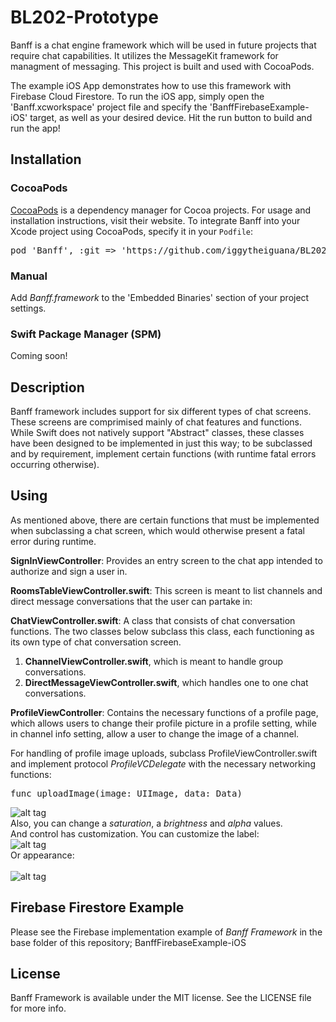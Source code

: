 # BL202-Prototype
Banff is a chat engine framework which will be used in future projects that require chat capabilities. It utilizes the MessageKit framework for managment of messaging. This project is built and used with CocoaPods. 

The example iOS App demonstrates how to use this framework with Firebase Cloud Firestore. To run the iOS app, simply open the 'Banff.xcworkspace' project file and specify the 'BanffFirebaseExample-iOS' target, as well as your desired device. Hit the run button to build and run the app!

## Installation

### CocoaPods
[CocoaPods](https://cocoapods.org) is a dependency manager for Cocoa projects. For usage and installation instructions, visit their website. To integrate Banff into your Xcode project using CocoaPods, specify it in your `Podfile`:

<pre>
pod 'Banff', :git => 'https://github.com/iggytheiguana/BL202-Prototype', :tag => '0.1.0'
</pre>

### Manual
Add <i>Banff.framework</i> to the 'Embedded Binaries' section of your project settings.

### Swift Package Manager (SPM)
Coming soon!

## Description
Banff framework includes support for six different types of chat screens. These screens are comprimised mainly of chat features and functions. While Swift does not natively support "Abstract" classes, these classes have been designed to be implemented in just this way; to be subclassed and by requirement, implement certain functions (with runtime fatal errors occurring otherwise). 

## Using
As mentioned above, there are certain functions that must be implemented when subclassing a chat screen, which would otherwise present a fatal error during runtime.

<b>SignInViewController</b>:
Provides an entry screen to the chat app intended to authorize and sign a user in.


<b>RoomsTableViewController.swift</b>: 
This screen is meant to list channels and direct message conversations that the user can partake in:


<b>ChatViewController.swift</b>:
A class that consists of chat conversation functions. The two classes below subclass this class, each functioning as its own type of chat conversation screen.
1) <b>ChannelViewController.swift</b>, which is meant to handle group conversations. 
2) <b>DirectMessageViewController.swift</b>, which handles one to one chat conversations.


<b>ProfileViewController</b>:
Contains the necessary functions of a profile page, which allows users to change their profile picture in a profile setting, while in channel info setting, allow a user to change the image of a channel.

For handling of profile image uploads, subclass ProfileViewController.swift and implement protocol <i>ProfileVCDelegate</i> with the necessary networking functions:

<pre>
func uploadImage(image: UIImage, data: Data)
</pre>

![alt tag](https://raw.github.com/maximbilan/SwiftHUEColorPicker/master/img/img2.png)
</br>Also, you can change a <i>saturation</i>, a <i>brightness</i> and <i>alpha</i> values.
</br>And control has customization. You can customize the label:</br>
![alt tag](https://raw.github.com/maximbilan/SwiftHUEColorPicker/master/img/img3.png)
</br>Or appearance:</br>
</br>
![alt tag](https://raw.github.com/maximbilan/SwiftHUEColorPicker/master/img/img4.png)

## Firebase Firestore Example

Please see the Firebase implementation example of <i>Banff Framework</i> in the base folder of this repository; BanffFirebaseExample-iOS

## License

Banff Framework is available under the MIT license. See the LICENSE file for more info.
